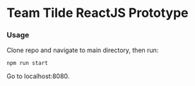 # Team Tilde ReactJS Prototype

### Usage

Clone repo and navigate to main directory, then run:

```npm run start```

Go to localhost:8080.
